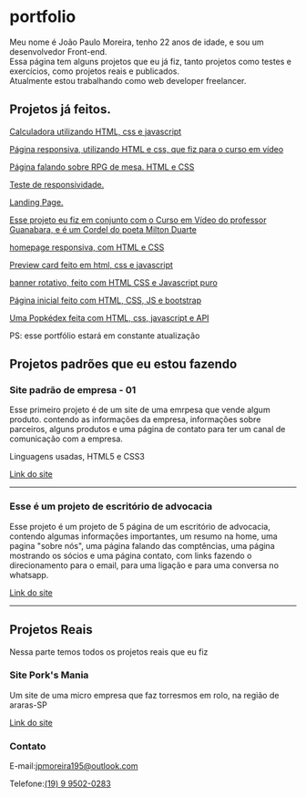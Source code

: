 # portfolio

<p>Meu nome é João Paulo Moreira, tenho 22 anos de idade, e sou um desenvolvedor Front-end. <br>
Essa página tem alguns projetos que eu já fiz, tanto projetos como testes e exercícios, como projetos reais e publicados. <br>
Atualmente estou trabalhando como web developer freelancer. <br>
</p>

<h2>Projetos já feitos.</h2>

<a href="https://joao-paulo-moreira.github.io/portfolio/calculadora/" target="_blank"> Calculadora utilizando HTML, css e javascript</a>

<a href="https://joao-paulo-moreira.github.io/portfolio/projeto-android/android" target="_blank"> Página responsiva, utilizando HTML e css, que fiz para o curso em vídeo</a>

<a href="https://joao-paulo-moreira.github.io/portfolio/RPG-o-que-e/" target="_blank">Página falando sobre RPG de mesa. HTML e CSS</a>

<a href="https://joao-paulo-moreira.github.io/portfolio/teste-responsivo/" target="_blank">Teste de responsividade.</a>

<a href="https://joao-paulo-moreira.github.io/portfolio/projeto-landing/" target="_blank">Landing Page.</a>

<a href="https://joao-paulo-moreira.github.io/portfolio/projeto-cordel/" target="_blank">Esse projeto eu fiz em conjunto com o Curso em Vídeo do professor Guanabara, e é um Cordel do poeta Milton Duarte<a>

<a href="https://joao-paulo-moreira.github.io/portfolio/meu-site/" target="_blank">homepage responsiva, com HTML e CSS</a>

<a href="https://joao-paulo-moreira.github.io/portfolio/product-preview-card-component-main/" target="_blank">Preview card feito em html, css e javascript</a>

<a href="https://joao-paulo-moreira.github.io/portfolio/banner-rotativo/" target="_blank">banner rotativo, feito com HTML CSS e Javascript puro</a>

<a href="https://joao-paulo-moreira.github.io/portfolio/intro-section-with-dropdown-navigation-main/" target="_blank">Página inicial feito com HTML, CSS, JS e bootstrap</a>

<a href="https://joao-paulo-moreira.github.io/portfolio/pokedex/">Uma Popkédex feita com HTML, css, javascript e API</a>

PS: esse portfólio estará em constante atualização

<h2>Projetos padrões que eu estou fazendo</h2>

<h3>Site padrão de empresa - 01</h3>
<p>Esse primeiro projeto é de um site de uma emrpesa que vende algum produto. contendo as informações da empresa, informações sobre parceiros, alguns produtos e uma página de contato para ter um canal de comunicação com a empresa. </p>
<p>Linguagens usadas, HTML5 e CSS3</p>

<a href="https://joao-paulo-moreira.github.io/portfolio/padrao-01/" target="_blank">Link do site</a>
 
 <hr>
 

 <h3>Esse é um projeto de escritório de advocacia</h3>

 <p>Esse projeto é um projeto de 5 página de um escritório de advocacia, contendo algumas informações importantes, um resumo na home, uma pagina  "sobre nós", uma página falando das comptências, uma página mostrando os sócios e uma página contato, com links fazendo o direcionamento para o email, para uma ligação e para uma conversa no whatsapp.</p>

 <a href="https://joao-paulo-moreira.github.io/portfolio/escritorio-advocacia/" target="_blank">Link do site</a>

<hr>

<h2>Projetos Reais</h2>
<p>Nessa parte temos todos os projetos reais que eu fiz</p>

<h3>Site Pork's Mania</h3>
<p>Um site de uma micro empresa que faz torresmos em rolo, na região de araras-SP</p>

<a href="https://joao-paulo-moreira.github.io/portfolio/porksmania/" target="_blank">Link do site</a>

<h3>Contato</h3>
<p>E-mail:<a href="mailto:jpmoreira195@outlook.com">jpmoreira195@outlook.com</a></p>
<p>Telefone:<a href="api.whatsapp.com/send/?phone=5519995020283&text&type=phone_number&app_absent=0" target="_blank">(19) 9 9502-0283<a></p>